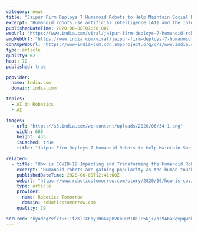 ```yaml
---
category: news
title: "Jaipur Firm Deploys 7 Humanoid Robots to Help Maintain Social Distancing & Reduce Human Contact"
excerpt: "Humanoid robots use artificial intelligence (AI) and the Internet of Things (IoT ... They can even take the lift and reach an employee on another floor, said Chaudhary, adding when they start running out of power, they head straight towards the charging point."
publishedDateTime: 2020-06-08T07:38:00Z
webUrl: "https://www.india.com/viral/jaipur-firm-deploys-7-humanoid-robots-to-help-maintain-social-distancing-reduce-human-contact-4051968/"
ampWebUrl: "https://www.india.com/viral/jaipur-firm-deploys-7-humanoid-robots-to-help-maintain-social-distancing-reduce-human-contact-4051968/amp/"
cdnAmpWebUrl: "https://www-india-com.cdn.ampproject.org/c/s/www.india.com/viral/jaipur-firm-deploys-7-humanoid-robots-to-help-maintain-social-distancing-reduce-human-contact-4051968/amp/"
type: article
quality: 62
heat: 72
published: true

provider:
  name: India.com
  domain: india.com

topics:
  - AI in Robotics
  - AI

images:
  - url: "https://s3.india.com/wp-content/uploads/2020/06/34-1.png"
    width: 688
    height: 433
    isCached: true
    title: "Jaipur Firm Deploys 7 Humanoid Robots to Help Maintain Social Distancing & Reduce Human Contact"

related:
  - title: "How is COVID-19 Impacting and Transforming the Humanoid Robot Industry?"
    excerpt: "Humanoid robots are gaining popularity as the human touch has to be reduced to prevent the virus from spreading. Hospitals in many parts of the world are using these robots for providing various services to COVID-19 patients."
    publishedDateTime: 2020-06-08T12:41:00Z
    webUrl: "https://www.roboticstomorrow.com/story/2020/06/how-is-covid-19-impacting-and-transforming-the-humanoid-robot-industry/15332/"
    type: article
    provider:
      name: Robotics Tomorrow
      domain: roboticstomorrow.com
    quality: 19

secured: "kyodoqZvfxtS+I1fZKl1XFpyIHnG4p8VKoQEMI01JP5Nj+/os9A6a8qvpqwbhlxfbscnBV63CHakuxeeDa4tv9xmSUifyuISlI2zN35NrOtNE1G5MAK4sPGyyxeM6KvU5B6S6D/7LnH7xROEsAGpiQ4ui+MH5Gp6wLj4zkch2UCrKeirtOklgNDT5SJ7FGVKqfBq8PLqlq7EEHqYD4rvTdFhW20l6tjwOO6K6UxrXtrR4y0rX0wGi2Y7dKz4+617l+aBssGWTP8PRLiZ8w2Yx/ZSj6v53+GGRkP9nAH+qxzHQJ1LvHgeR2g3D6HceClGpcRwuNYLoZYfGyRSMV0F7oD0dRtFX9jfg5Nv7F8/OS1V38k44lNA0H9cC3laUKJDwukf0nNeK2yDKQqza9JxyrGXiJ1678PXeKIAE7p8j55q60eTnFWAVzCdkoMa+OeM/HRP3wLdwnuev/ltxb63oMGJQoeOh2ASlKQwAu/kx5A=;VJs8DIKHkyH4Jc6oD0nXAw=="
---
```


